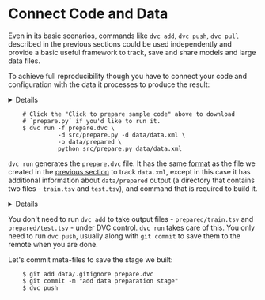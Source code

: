 # Connect Code and Data

Even in its basic scenarios, commands like `dvc add`, `dvc push`, `dvc pull`
described in the previous sections could be used independently and provide a
basic useful framework to track, save and share models and large data files.

To achieve full reproducibility though you have to connect your code and
configuration with the data it processes to produce the result:

<details>

### Click to prepare sample code ...

If you have been following along the get started from the very beginning, run
these commands to get the sample code and install dependencies. It will install
packages like `pandas` and `scikit-learn`, that are required to run this
example (on Windows just use your browser to download the archive):

```dvc
    $ wget https://dvc.org/s3/get-started/code.zip
    $ unzip code.zip
    $ rm -f code.zip
```
After running this, your project structure should look like:

```dvc
    .
    ├── data
    │   ├── data.xml
    │   └── data.xml.dvc
    ├── requirements.txt
    └── src
        ├── evaluate.py
        ├── featurization.py
        ├── prepare.py
        └── train.py
```

We **strongly** recommend using `virtualenv` or a similar tool to isolate your
environment:

```dvc
    $ virtualenv .env
    $ source .env/bin/activate
    $ echo ".env/" >> .gitignore
```

Now, we are ready to install dependencies to run the code:

```dvc
    $ pip install -U -r requirements.txt
    $ git add .
    $ git commit -m 'add code'
```

</details>

```dvc
    # Click the "Click to prepare sample code" above to download
    # `prepare.py` if you'd like to run it.
    $ dvc run -f prepare.dvc \
              -d src/prepare.py -d data/data.xml \
              -o data/prepared \
              python src/prepare.py data/data.xml
```

`dvc run` generates the `prepare.dvc` file. It has the same
[format](/doc/user-guide/dvc-file-format) as the file we created in the
[previous section](/doc/get-started/add-files) to track `data.xml`, except in
this case it has additional information about `data/prepared` output (a
directory that contains two files - `train.tsv` and `test.tsv`), and command
that is required to build it.

<details>

### Click to learn more about what has just happened ...

This is how the result should look like now:

```diff
    .
    ├── data
    │   ├── data.xml
    │   ├── data.xml.dvc
+   │   └── prepared
+   │       ├── test.tsv
+   │       └── train.tsv
+   ├── prepare.dvc
    ├── requirements.txt
    └── src
        ├── evaluate.py
        ├── featurization.py
        ├── prepare.py
        └── train.py
```

This is how `prepare.dvc` looks like internally:

```yaml
    cmd: python src/prepare.py data/data.xml
    deps:
    - md5: b4801c88a83f3bf5024c19a942993a48
    path: src/prepare.py
    - md5: a304afb96060aad90176268345e10355
    path: data/data.xml
    md5: c3a73109be6c186b9d72e714bcedaddb
    outs:
    - cache: true
    md5: 6836f797f3924fb46fcfd6b9f6aa6416.dir
    metric: false
    path: data/prepared
    wdir: .
```

> `dvc run` is just the first part of the DVC commands that are required to
generate the computational graph, or in other words, an instruction how to build
a certain ML model (data file) from another data file (or a directory). We would
recommend to try to read a few next chapters first, before switching to other
documents. Hopefully, `dvc run` and `dvc repro` will make more sense after
finishing up this guide.

You can always refer to the `dvc run` and `dvc repro` documentation to learn
very specific details about certain options and how do they behave. Let's here
briefly mention what each of the options that were used in this example mean:

`-f prepare.dvc` specifies a name for the stage file. It's optional but we
highly recommend using it to make your project structure more readable.

`-d src/prepare.py` and `-d data/data.xml` mean that the `prepare.dvc`
stage depends on them to produce the result. When you run next time `dvc repro`
(see the next chapter) DVC will automatically check these dependencies and
decide if this stage is up to date or not and requires rebuilding.

`-o data/prepared` specifies the output directory processed data will be put
into. Script creates two files `train.tsv` and `test.tsv` - that will be used
then to generate features, train and evaluate the model.

And, the last `python src/prepare.py data/data.xml`, specifies a command to run.
This command is saved to the generated DVC file. Next time you run `dvc repro`
it will be extracted from the file and used to produce the `-o data/prepared`
directory from the `-d data/data.xml` file.

</details>

You don't need to run `dvc add` to take output files - `prepared/train.tsv` and
`prepared/test.tsv` - under DVC control. `dvc run` takes care of this. You only
need to run `dvc push`, usually along with `git commit` to save them to the
remote when you are done.

Let's commit meta-files to save the stage we built:

```dvc
    $ git add data/.gitignore prepare.dvc
    $ git commit -m "add data preparation stage"
    $ dvc push
```
